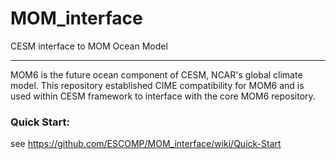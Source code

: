 # MOM_interface
CESM interface to MOM Ocean Model

------------
MOM6 is the future ocean component of CESM, NCAR's global climate model. This repository established CIME compatibility for MOM6 and is used within CESM framework to interface with the core MOM6 repository.

### Quick Start: 
see https://github.com/ESCOMP/MOM_interface/wiki/Quick-Start
